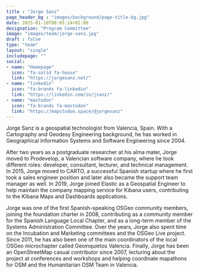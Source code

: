 ```yaml
---
title : "Jorge Sanz"
page_header_bg : "images/background/page-title-bg.jpg"
date: 2025-01-10T08:05:24+02:00
designation: "Program Committee"
image: "images/team/jorge-sanz.jpg"
draft : false
type: "team"
layout: "single"
includepage: ""
social:
- name: "Homepage"
  icon: "fa-solid fa-house"
  link: "https://jorgesanz.net/"
- name: "linkedin"
  icon: "fa-brands fa-linkedin"
  link: "https://linkedin.com/in/jsanz/"
- name: "mastodon"
  icon: "fa-brands fa-mastodon"
  link: "https://mapstodon.space/@jorgesanz"
---
```


Jorge Sanz is a geospatial technologist from Valencia, Spain. With a
Cartography and Geodesy Engineering background, he has worked in Geographical
Information Systems and Software Engineering since 2004.

After two years as a postgraduate researcher at his alma mater, Jorge moved to
Prodevelop, a Valencian software company, where he took different roles:
developer, consultant, lecturer, and technical management. In 2015, Jorge moved
to CARTO, a successful Spanish startup where he first took a sales engineer
position and later also became the support team manager as well. In 2019,
Jorge joined Elastic as a Geospatial Engineer to help maintain the company
mapping service for Kibana users, contributing to the Kibana Maps and Dashboards
applications.

Jorge was one of the first Spanish-speaking OSGeo community members, joining
the foundation charter in 2008, contributing as a community member for the
Spanish Language Local Chapter, and as a long-term member of the Systems
Administration Committee. Over the years, Jorge also spent time on the Incubation
and Marketing committees and the OSGeo Live project. Since 2011, he has also
been one of the main coordinators of the local OSGeo microchapter called
Geoinquietos Valencia. Finally, Jorge has been an OpenStreetMap casual
contributor since 2007, lecturing about the project at conferences and
workshops and helping coordinate mapathons for OSM and the Humanitarian OSM
Team in Valencia.
